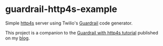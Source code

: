 # guardrail-http4s-example
Simple [http4s](https://http4s.org) server using Twilio's [Guardrail](https://guardrail.dev) code generator.

This project is a companion to the [Guardrail with http4s tutorial](https://kkreuning.github.io/article/guardrail-with-http4s-tutorial/) published on my [blog](https://kkreuning.github.io).
